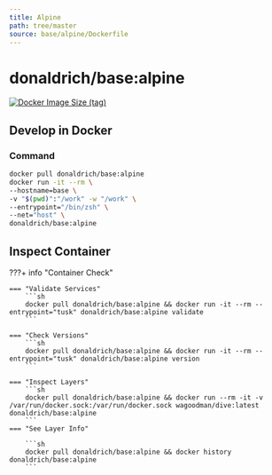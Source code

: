```yaml
---
title: Alpine
path: tree/master
source: base/alpine/Dockerfile
---
```


# donaldrich/base:alpine

[![Docker Image Size (tag)](https://img.shields.io/docker/image-size/donaldrich/base/alpine?color=blue&label=size&logo=docker&style=flat-square)](https://hub.docker.com/r/donaldrich/base/alpine)

## Develop in Docker

### Command

```sh
docker pull donaldrich/base:alpine
docker run -it --rm \
--hostname=base \
-v "$(pwd)":"/work" -w "/work" \
--entrypoint="/bin/zsh" \
--net="host" \
donaldrich/base:alpine
```

## Inspect Container

???+ info "Container Check"

    === "Validate Services"
        ```sh
        docker pull donaldrich/base:alpine && docker run -it --rm --entrypoint="tusk" donaldrich/base:alpine validate
        ```

    === "Check Versions"
        ```sh
        docker pull donaldrich/base:alpine && docker run -it --rm --entrypoint="tusk" donaldrich/base:alpine version
        ```

    === "Inspect Layers"
        ```sh
        docker pull donaldrich/base:alpine && docker run --rm -it -v /var/run/docker.sock:/var/run/docker.sock wagoodman/dive:latest donaldrich/base:alpine
        ```
    === "See Layer Info"

        ```sh
        docker pull donaldrich/base:alpine && docker history donaldrich/base:alpine
        ```

